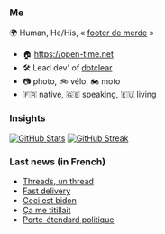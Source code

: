 ### Me

🌍 Human, He/His, « [footer de merde](https://open-time.net/post/2013/07/17/La-veritable-histoire-du-Footer-de-merde-) » 
* 🏠 https://open-time.net 
* 🛠️ Lead dev' of [dotclear](https://git.dotclear.org/dev/dotclear)
* 📷 photo, 🚲 vélo, 🏍️ moto 
* 🇫🇷 native, 🇬🇧 speaking, 🇪🇺 living

### Insights

[![GitHub Stats](https://github-readme-stats-sigma-five.vercel.app/api?username=franck-paul)](https://github.com/franck-paul)
[![GitHub Streak](https://github-readme-streak-stats.herokuapp.com?user=franck-paul)](https://git.io/streak-stats)

### Last news (in French)

<!-- BLOG-POST-LIST:START -->
- [Threads, un thread](https://open-time.net/post/2023/07/06/Thread%2C-un-thread)
- [Fast delivery](https://open-time.net/post/2023/07/05/Fast-delivery)
- [Ceci est bidon](https://open-time.net/post/2023/07/04/Ceci-est-bidon)
- [Ça me titillait](https://open-time.net/post/2023/07/03/%C3%87a-me-titillait)
- [Porte-étendard politique](https://open-time.net/post/2023/06/02/Porte-%C3%A9tendard-politique)
<!-- BLOG-POST-LIST:END -->
